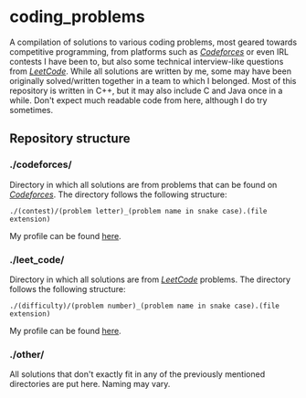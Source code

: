 # coding_problems

A compilation of solutions to various coding problems, most geared towards competitive programming, from platforms such as [*Codeforces*](https://codeforces.com/) or even IRL contests I have been to, but also some technical interview-like questions from [*LeetCode*](https://leetcode.com/). While all solutions are written by me, some may have been originally solved/written together in a team to which I belonged. Most of this repository is written in C++, but it may also include C and Java once in a while. Don't expect much readable code from here, although I do try sometimes.

## Repository structure

### ./codeforces/

Directory in which all solutions are from problems that can be found on [*Codeforces*](https://codeforces.com/). The directory follows the following structure:

```
./(contest)/(problem letter)_(problem name in snake case).(file extension)
```

My profile can be found [here](https://codeforces.com/profile/Compl3x7).

### ./leet_code/

Directory in which all solutions are from [*LeetCode*](https://leetcode.com/) problems. The directory follows the following structure:

```
./(difficulty)/(problem number)_(problem name in snake case).(file extension)
```

My profile can be found [here](https://leetcode.com/u/Compl3x7/).

### ./other/

All solutions that don't exactly fit in any of the previously mentioned directories are put here. Naming may vary.



